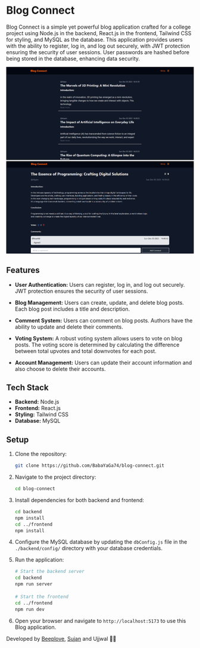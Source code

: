 # Blog Connect

Blog Connect is a simple yet powerful blog application crafted for a college project using Node.js in the backend, React.js in the frontend, Tailwind CSS for styling, and MySQL as the database. This application provides users with the ability to register, log in, and log out securely, with JWT protection ensuring the security of user sessions. User passwords are hashed before being stored in the database, enhancing data security.

![HomePage](./frontend/public/images/home.png)
![DetailPage](./frontend/public/images/detail.png)

## Features

- **User Authentication:** Users can register, log in, and log out securely. JWT protection ensures the security of user sessions.

- **Blog Management:** Users can create, update, and delete blog posts. Each blog post includes a title and description.

- **Comment System:** Users can comment on blog posts. Authors have the ability to update and delete their comments.

- **Voting System:** A robust voting system allows users to vote on blog posts. The voting score is determined by calculating the difference between total upvotes and total downvotes for each post.

- **Account Management:** Users can update their account information and also choose to delete their accounts.

## Tech Stack

- **Backend:** Node.js
- **Frontend:** React.js
- **Styling:** Tailwind CSS
- **Database:** MySQL

## Setup

1. Clone the repository:

   ```bash
   git clone https://github.com/BabaYaGa74/blog-connect.git
   ```

2. Navigate to the project directory:

   ```bash
   cd blog-connect
   ```

3. Install dependencies for both backend and frontend:

   ```bash
   cd backend
   npm install
   cd ../frontend
   npm install
   ```

4. Configure the MySQL database by updating the `dbConfig.js` file in the `./backend/config/` directory with your database credentials.

5. Run the application:

   ```bash
   # Start the backend server
   cd backend
   npm run server

   # Start the frontend
   cd ../frontend
   npm run dev
   ```

6. Open your browser and navigate to `http://localhost:5173` to use this Blog application.

Developed by [Beeplove](https://github.com/BabaYaGa74), [Sujan](https://github.com/Sujan545) and Ujjwal 👨‍💻
